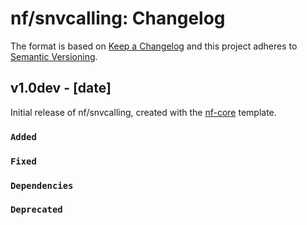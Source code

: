 # nf/snvcalling: Changelog

The format is based on [Keep a Changelog](https://keepachangelog.com/en/1.0.0/)
and this project adheres to [Semantic Versioning](https://semver.org/spec/v2.0.0.html).

## v1.0dev - [date]

Initial release of nf/snvcalling, created with the [nf-core](https://nf-co.re/) template.

### `Added`

### `Fixed`

### `Dependencies`

### `Deprecated`

